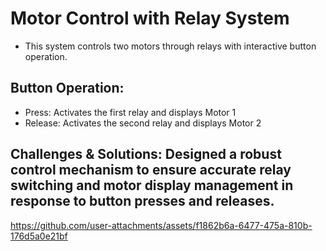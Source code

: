 # Motor Control with Relay System
 - This system controls two motors through relays with interactive button operation.

## Button Operation:
 - Press: Activates the first relay and displays Motor 1
 - Release: Activates the second relay and displays Motor 2

## Challenges & Solutions: Designed a robust control mechanism to ensure accurate relay switching and motor display management in response to button presses and releases.


https://github.com/user-attachments/assets/f1862b6a-6477-475a-810b-176d5a0e21bf

